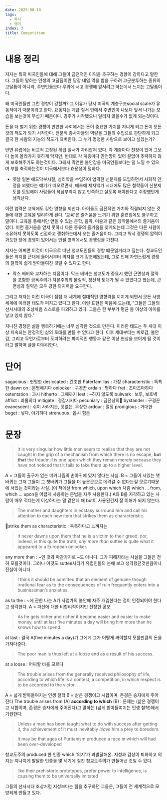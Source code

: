 ```yaml
---
date: 2025-08-18
tags:
  - 독서
  - 영어
index: 3
title: Competition
---
```

# 내용 정리
저자는 특히 미국인들에 대해 그들이 금전적인 이익을 추구하는 경향이 강하다고 말한다.
그들이 말하는 인생의 고달픔이란 당장 내일 먹을 밥을 구하려 고군분투하는 종류의 고달픔이 아니라,  주변인들보다 우위에 서고 경쟁에 앞서려고 하는데서 느끼는 고달픔이다.

왜 미국인들만 그런 경향이 강할까? 그 이유가 당시 미국의 계층구조social scale가 유동적이기 때문이라고 한다. 요동치는 계급 질서 안에서 주변인이 나보다 앞서 나가는 모습을 보는것이 무섭기 때문이다. 경주가 시작됐으니 달리지 않을수가 없게 되는것이다. 

돈을 더 벌기 위한 경쟁이 만연한 사회에서는 돈이 중요한 가치를 지니게 되고 돈이 모든것의 척도가 되기 시작한다. 전문직 종사자들의 역량을 그들의 수입으로 판단하게 되고 결국 한 사람의 지능의 척도가 되버린다. 그 누가 멍청한 사람으로 보이고 싶겠는가? 

반면 유럽에는 비교적 고정된 계급 질서가 자리잡혀 있다. 각 계층마다 천장이 있어 그보다 높이 올라가지 못하게 막지만, 반대로 각 계층마다 안전망이 있어 끝없이 추락하지 않게 보호해주기도 하는것이다. 그래서 막연한 불안감을 미국인들보다는 덜 느낄 수 있으며 부를 축적하는것이 미국에서보다 효용성이 덜하다.
- 옛날 일본 에도막부시절, 성리학을 수입하여 엄격한 신분제를 도입하면서 사회적 안정을 꾀했다는 얘기가 떠오르면서, 애초에 제자백가 시대에도 많은 철학들이 신분제도를 도입해야 사람들이 욕심부리지 않고 만족하고 살도록 해야한다고 주장했던게 생각난다.

이런 압력은 교육에도 강한 영향을 끼친다. 아이들도 금전적인 가치와 직결되지 않는 것들에 대한 교육을 멀리하게 된다. '교육'은 즐거움을 느끼기 위한 훈련임에도 불구하고 말이다. 교육을 통해서만 얻을 수 있는 문학, 음악, 미술과 같은 창작물에서의 즐거움이 있다. 이런 즐거움을 얻지 못하니 다른 종류의 즐거움을 찾게되는데 그것은 다른 사람이 소유하지 못하도록 선점하고 쟁취하는데서 오는 즐거움이다. 그리고 워낙 경쟁의 압력이 과도한 탓에 경쟁이 있어서는 안될 영역에서도 경쟁심을 가진다. 

저자는 어쩌면 이것이 미국으로 떠난 청교도인들의 경향 떄문일거라고 짚는다. 청교도인들은 의지를 근대에 들어서부터 의지를 크게 강조해왔는데, 그로 인해 자연스럽게 경쟁의 철학이 쉽게 받아들여진 것일 수 있다고 한다.
- 막스 베버와 교차하는 지점이다. 막스 베버는 청교도가 중요시 했던 근면성과 절약을 포함한 금욕주의가 자본주의의 물질적, 정신적 토대가 될 수 있었다고 했는데, 근면성과 절약은 모두 강한 의지력을 요구한다.

그리고 저자는 이런 미국이 점점 더 세계에 절대적인 영향력을 끼치게 되면서 모든 서방세계에 이러한 태도가 퍼지고 있다고 한다. 이런 표현은 마음에 드는데, "그들은 그들의 선사시대의 조상처럼 스스로를 파괴하고 있다. 그들은 한 부부가 평균 둘 이상의 아이를 낳고 있지 않다."

지나친 경쟁은 삶을 행복하기에는 너무 심각한 것으로 만든다. 이러한 태도는 두 세대 이상 지속되는 안정적인 삶의 토대를 만들 수 없다고 한다. 이후 세대부터는 피로감, 불안감, 그리고 무언가로부터 도피하려는 파괴적인 행동과 같은 이상 현상을 보이게 될 것이라고 말하며 글을 마무리한다.

# 단어
sagacious : 현명한
desiccated : 건조한
Paterfamilias : 가장
characteristic : 독특한
dawn on : 분명해지다
onlooker : 구경꾼
ordain : 명하다
fret : 조마조마하다
ostentation : 과시
hitherto : 그때까지
lest : ~하지 않도록
bulwark : 보루, 보호벽
afflict : 괴롭히다
mitigate : 경감시키다
pecuniary : 금전상의
bystander : 구경꾼
evanescent : 쉬이 사라지는, 덧없는, 무상한
ardour : 열정
prodigious : 거대한
beget : 낳다, 야기하다
strenuous : 몹시 힘든
#  문장

> It is very singular how little men seem to realise
that they are not caught in the grip of a mechanism
from which there is no escape, **but that** the
treadmill is one upon which they remain merely
because they have not noticed that it fails to take
them up to a higher level.

A = 그들이 출구가 없는 메커니즘의 손아귀에 있지 않다는 사실.
B = 그들이 서있는 챗바퀴는 그저 그들이 그 챗바퀴가 그들을 더 높은곳으로 데려갈 수 없다는걸 모르기때문에 서있는 것이라는 사실.
(이 책에선 from which, upon which 처럼 which ... from, which ... upon을 어렵게 사용하는 문법을 자주 사용한다.)
A와 B를 자각하고 있는 사람이 매우 적다는게 이상하다는 말 같은데 왜 but이 사용된건지 잘 이해가 되지 않는다.

>The mother and
daughters in ecstasy surround him and call his
attention to each new item that strikes them as
characteristic.

strike them as characteristic : 독특하다고 느껴지는

>It never dawns upon them that he is a victim to their
greed; nor, indeed, is this quite the truth, *any more
than* suttee is quite what it appeared to a European
onlooker.

any more than : ~인 것과 마찬가지로 ~도 아니다.
그가 피해자라는 사실을 그들은 전혀 모를것이다. 그러나 이것도 suttee사티가
유럽인들의 눈에 보고 생각했던것만큼이나 진실이 아니다.


>I think it should be admitted that an element of
genuine though irrational fear as to the
consequences of ruin frequently enters into a
businessman’s anxieties.

as to the : ~에 관한
나는 A가  사업가의 불안에 자주 개입한다는 점이 인정되어야 한다고 생각한다.
A = 파산에 대한 비합리적이지만 진정한 공포

>As he gets richer and richer it become
easier and easier to make money, until at last five
minutes a day will bring him more than he knows
how to spend.

at last : 결국
A(five minutes a day)가 그에게 그가 어떻게 써야할지 모를만큼의 돈을 가져다준다. 

>The poor man is thus left at a loose
end as a result of his success.

at a loose : 어찌할 바를 모르다

>The trouble arises from the
generally received philosophy of life, according to
which life is a contest, a competition, in which
respect is to be accorded to the victor.

A = 넓게 받아들여지는 인생 철학
B = 삶은 경쟁이고 시합이며, 존경은 승자에게 주어진다
The trouble arises from (A) **according to which** (B) : 문제는 (삶은 경쟁이고 시합이며, 존경은 승자에게 주어진다)고 말하는 (넓게 받아들여지는 인생 철학)에서 기원한다.

> Unless a man has been taught
what to do with success after getting it, the
achievement of it must inevitably *leave* him a prey
to boredom.


>It may be that ages of Puritanism produced a race
in which will had been over-developed

청교도주의 produced 한 인종 which '의지'가 과발달해온.
지성과 감성이 퇴화하고 의지는 지나치게 발달한 인종을 몇 세기에 걸친 청교도주의가 만들어낸 것일 수 있다.

>like their prehistoric
prototypes, prefer power to intelligence, is causing
them to be universally imitated

그들의 선사시대 조상처럼 지성보다는 힘을 추구하던 그들은, 그들이 전 세계적으로 모방되게 만들고 있다.
